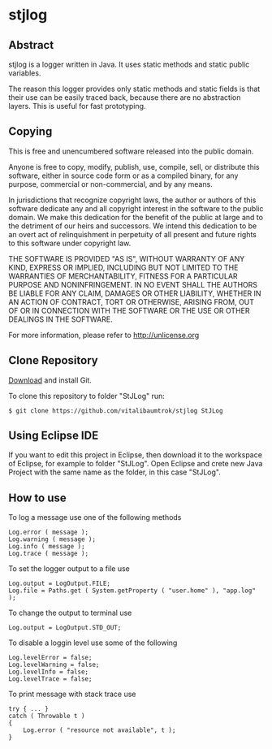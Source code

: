 # stjlog

## Abstract
stjlog is a logger written in Java. It uses static methods and
static public variables.

The reason this logger provides only static methods and static fields
is that their use can be easily traced back, because there are no
abstraction layers. This is useful for fast prototyping.

## Copying
This is free and unencumbered software released into the public domain.

Anyone is free to copy, modify, publish, use, compile, sell, or
distribute this software, either in source code form or as a compiled
binary, for any purpose, commercial or non-commercial, and by any
means.

In jurisdictions that recognize copyright laws, the author or authors
of this software dedicate any and all copyright interest in the
software to the public domain. We make this dedication for the benefit
of the public at large and to the detriment of our heirs and
successors. We intend this dedication to be an overt act of
relinquishment in perpetuity of all present and future rights to this
software under copyright law.

THE SOFTWARE IS PROVIDED "AS IS", WITHOUT WARRANTY OF ANY KIND,
EXPRESS OR IMPLIED, INCLUDING BUT NOT LIMITED TO THE WARRANTIES OF
MERCHANTABILITY, FITNESS FOR A PARTICULAR PURPOSE AND NONINFRINGEMENT.
IN NO EVENT SHALL THE AUTHORS BE LIABLE FOR ANY CLAIM, DAMAGES OR
OTHER LIABILITY, WHETHER IN AN ACTION OF CONTRACT, TORT OR OTHERWISE,
ARISING FROM, OUT OF OR IN CONNECTION WITH THE SOFTWARE OR THE USE OR
OTHER DEALINGS IN THE SOFTWARE.

For more information, please refer to <http://unlicense.org>

## Clone Repository
[Download](http://git-scm.com/downloads) and install Git.

To clone this repository to folder "StJLog" run:

	$ git clone https://github.com/vitalibaumtrok/stjlog StJLog

## Using Eclipse IDE
If you want to edit this project in Eclipse, then download it
to the workspace of Eclipse, for example to folder "StJLog".
Open Eclipse and crete new Java Project with the same name as
the folder, in this case "StJLog".

## How to use
To log a message use one of the following methods

	Log.error ( message );
	Log.warning ( message );
	Log.info ( message );
	Log.trace ( message );

To set the logger output to a file use

	Log.output = LogOutput.FILE;
	Log.file = Paths.get ( System.getProperty ( "user.home" ), "app.log" );

To change the output to terminal use

	Log.output = LogOutput.STD_OUT;

To disable a loggin level use some of the following

	Log.levelError = false;
	Log.levelWarning = false;
	Log.levelInfo = false;
	Log.levelTrace = false;

To print message with stack trace use

	try { ... }
	catch ( Throwable t )
	{
		Log.error ( "resource not available", t );
	}

